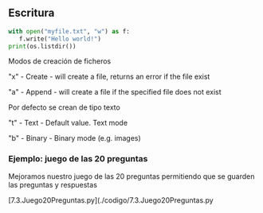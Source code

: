 ## Escritura


```python
with open("myfile.txt", "w") as f:
   f.write("Hello world!")
print(os.listdir())

```

Modos de creación de ficheros


"x" - Create - will create a file, returns an error if the file exist

"a" - Append - will create a file if the specified file does not exist

Por defecto se crean de tipo texto

"t" - Text - Default value. Text mode

"b" - Binary - Binary mode (e.g. images)

### Ejemplo: juego de las 20 preguntas

Mejoramos nuestro juego de las 20 preguntas permitiendo que se guarden las preguntas y respuestas 

[7.3.Juego20Preguntas.py](./codigo/7.3.Juego20Preguntas.py